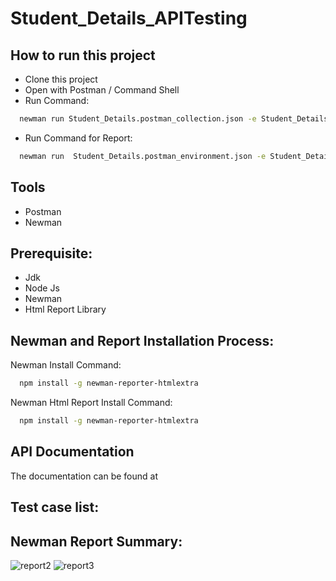 # Student_Details_APITesting

## How to run this project

- Clone this project
- Open with Postman / Command Shell
- Run Command:

```bash
  newman run Student_Details.postman_collection.json -e Student_Details.postman_environment.json
```
- Run Command for Report:
```bash
  newman run  Student_Details.postman_environment.json -e Student_Details.postman_environment.json -r cli,htmlextra
```
## Tools
- Postman
- Newman

## Prerequisite:
- Jdk
- Node Js
- Newman
- Html Report Library

## Newman and Report Installation Process:

Newman Install Command:

```bash
  npm install -g newman-reporter-htmlextra
```
  Newman Html Report Install Command:
```bash
  npm install -g newman-reporter-htmlextra
```

## API Documentation
The documentation can be found at 

## Test case list:

   
## Newman Report Summary:
![report2](https://github.com/AbidaAfrin/API-Testing-Project_TheTestingWorld/assets/126371236/7262cf8a-606f-4c2c-a700-aefc8d00027c)
![report3](https://github.com/AbidaAfrin/API-Testing-Project_TheTestingWorld/assets/126371236/90d725f1-3974-4ffa-8855-ee180c69a2aa)
